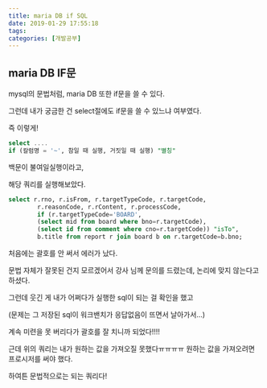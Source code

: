 ```yaml
---
title: maria DB if SQL
date: 2019-01-29 17:55:18
tags:
categories: [개발공부]
---
```


## maria DB IF문

mysql의 문법처럼, maria DB 또한 if문을 쓸 수 있다.

그런데 내가 궁금한 건 select절에도 if문을 쓸 수 있느냐 여부였다.

즉 이렇게!

```sql
select .... 
if (칼럼명 = '~', 참일 때 실행, 거짓일 때 실행) "별칭"
```

백문이 불여일실행이라고,

해당 쿼리를 실행해보았다.

```sql
select r.rno, r.isFrom, r.targetTypeCode, r.targetCode,
		r.reasonCode, r.rContent, r.processCode,
		if (r.targetTypeCode='BOARD',
		(select mid from board where bno=r.targetCode),
		(select id from comment where cno=r.targetCode)) "isTo",
		b.title from report r join board b on r.targetCode=b.bno;
```

처음에는 괄호를 안 써서 에러가 났다.

문법 자체가 잘못된 건지 모르겠어서 강사 님께 문의를 드렸는데, 논리에 맞지 않는다고 하셨다.

그런데 웃긴 게 내가 어쩌다가 실행한 sql이 되는 걸 확인을 했고

(문제는 그 저장된 sql이 워크밴치가 응답없음이 뜨면서 날아가서...)

계속 미련을 못 버리다가 괄호를 잘 치니까 되었다!!!!

근데 위의 쿼리는 내가 원하는 값을 가져오질 못했다ㅠㅠㅠㅠ 원하는 값을 가져오려면 프로시저를 써야 했다.

하여튼 문법적으로는 되는 쿼리다!